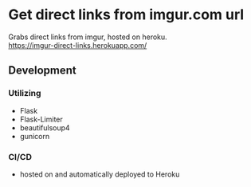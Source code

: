 # Get direct links from imgur.com url

Grabs direct links from imgur, hosted on heroku.  
https://imgur-direct-links.herokuapp.com/

## Development 
### Utilizing
+ Flask
+ Flask-Limiter
+ beautifulsoup4
+ gunicorn

### CI/CD
+ hosted on and automatically deployed to Heroku


